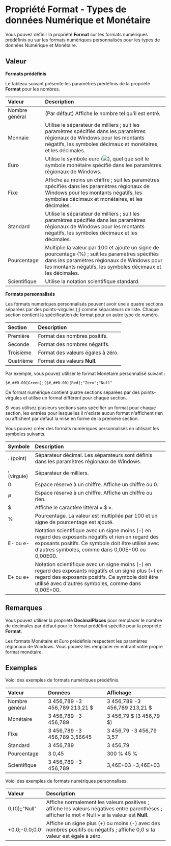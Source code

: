 
# Propriété Format - Types de données Numérique et Monétaire

Vous pouvez définir la propriété  **Format** sur les formats numériques prédéfinis ou sur les formats numériques personnalisés pour les types de données Numérique et Monétaire.
 


## Valeur

 **Formats prédéfinis**
 

 
Le tableau suivant présente les paramètres prédéfinis de la propriété  **Format** pour les nombres.
 

 


|**Valeur**|**Description**|
|:-----|:-----|
|Nombre général|(Par défaut) Affiche le nombre tel qu'il est entré.|
|Monnaie|Utilise le séparateur de milliers ; suit les paramètres spécifiés dans les paramètres régionaux de Windows pour les montants négatifs, les symboles décimaux et monétaires, et les décimales.|
|Euro|Utilise le symbole euro (![](images/euro_ZA06048440.gif)), quel que soit le symbole monétaire spécifié dans les paramètres régionaux de Windows.|
|Fixe|Affiche au moins un chiffre ; suit les paramètres spécifiés dans les paramètres régionaux de Windows pour les montants négatifs, les symboles décimaux et monétaires, et les décimales.|
|Standard|Utilise le séparateur de milliers ; suit les paramètres spécifiés dans les paramètres régionaux de Windows pour les montants négatifs, les symboles décimaux et les décimales.|
|Pourcentage|Multiplie la valeur par 100 et ajoute un signe de pourcentage (%) ; suit les paramètres spécifiés dans les paramètres régionaux de Windows pour les montants négatifs, les symboles décimaux et les décimales.|
|Scientifique|Utilise la notation scientifique standard.|
 **Formats personnalisés**
 

 
Les formats numériques personnalisés peuvent avoir une à quatre sections séparées par des points-virgules (;) comme séparateurs de liste. Chaque section contient la spécification de format pour un autre type de numéro.
 

 


|**Section**|**Description**|
|:-----|:-----|
|Première|Format des nombres positifs.|
|Seconde|Format des nombres négatifs.|
|Troisième|Format des valeurs égales à zéro.|
|Quatrième|Format des valeurs  **Null**.|
Par exemple, vous pouvez utiliser le format Monétaire personnalisé suivant :
 

 



```
$#,##0.00[Green];($#,##0.00)[Red];"Zero";"Null"
```

Ce format numérique contient quatre sections séparées par des points-virgules et utilise un format différent pour chaque section.
 

 
Si vous utilisez plusieurs sections sans spécifier un format pour chaque section, les entrées pour lesquelles il n'existe aucun format n'affichent rien ou affichent par défaut la mise en forme de la première section.
 

 
Vous pouvez créer des formats numériques personnalisés en utilisant les symboles suivants.
 

 


|**Symbole**|**Description**|
|:-----|:-----|
|. (point)|Séparateur décimal. Les séparateurs sont définis dans les paramètres régionaux de Windows.|
|, (virgule)|Séparateur de milliers.|
|0|Espace réservé à un chiffre. Affiche un chiffre ou 0.|
|#|Espace réservé à un chiffre. Affiche un chiffre ou rien.|
|$|Affiche le caractère littéral « $ ».|
|%|Pourcentage. La valeur est multipliée par 100 et un signe de pourcentage est ajouté.|
|E- ou e-|Notation scientifique avec un signe moins (-) en regard des exposants négatifs et rien en regard des exposants positifs. Ce symbole doit être utilisé avec d'autres symboles, comme dans 0,00E-00 ou 0,00E00.|
|E+ ou e+|Notation scientifique avec un signe moins (-) en regard des exposants négatifs et un signe plus (+) en regard des exposants positifs. Ce symbole doit être utilisé avec d'autres symboles, comme dans 0,00E+00.|

## Remarques

Vous pouvez utiliser la propriété  **DecimalPlaces** pour remplacer le nombre de décimales par défaut pour le format prédéfini spécifié pour la propriété **Format**.
 

 
Les formats Monétaire et Euro prédéfinis respectent les paramètres régionaux de Windows. Vous pouvez les remplacer en entrant votre propre format monétaire.
 

 

## Exemples

Voici des exemples de formats numériques prédéfinis.
 

 


|**Valeur**|**Données**|**Affichage**|
|:-----|:-----|:-----|
|Nombre général|3 456,789 -3 456,789 213,21 $|3 456,789 -3 456,789 213,21 $|
|Monétaire|3 456,789 -3 456,789|3 456,79 $ (3 456,79 $)|
|Fixe|3 456,789 -3 456,789 3,56645|3 456,79 -3 456,79 3,57|
|Standard|3 456,789|3 456,79|
|Pourcentage|3  0,45|300 %  45 %|
|Scientifique|3 456,789 -3 456,789|3,46E+03 -3,46E+03|
Voici des exemples de formats numériques personnalisés.
 

 


|**Valeur**|**Description**|
|:-----|:-----|
|0;(0);;"Null"|Affiche normalement les valeurs positives ; affiche les valeurs négatives entre parenthèses ; afficher le mot « Null » si la valeur est  **Null**.|
|+0.0;-0.0;0.0|Affiche un signe plus (+) ou moins (-) avec des nombres positifs ou négatifs ; affiche 0,0 si la valeur est égale à zéro.|
